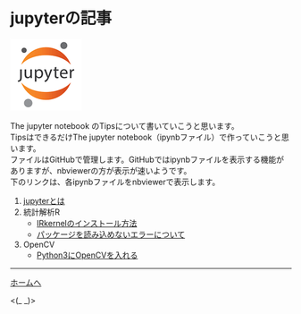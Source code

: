# jupyterの記事

![jupyter_icon.png](jupyter_icon.png)

The jupyter notebook のTipsについて書いていこうと思います。  
TipsはできるだけThe jupyter notebook（ipynbファイル）で作っていこうと思います。  
ファイルはGitHubで管理します。GitHubではipynbファイルを表示する機能がありますが、nbviewerの方が表示が速いようです。  
下のリンクは、各ipynbファイルをnbviewerで表示します。

1. [jupyterとは](https://nbviewer.jupyter.org/github/waku-take-a/JupyterTips/blob/master/What_is_jupyter.ipynb)
1. 統計解析R 
    * [IRkernelのインストール方法](https://nbviewer.jupyter.org/github/waku-take-a/JupyterTips/blob/master/Install_of_IRkernel.ipynb) 
    * [パッケージを読み込めないエラーについて](https://nbviewer.jupyter.org/github/waku-take-a/JupyterTips/blob/master/Error_occurred_in_library_function.ipynb) 
1. OpenCV
    * [Python3にOpenCVを入れる](https://nbviewer.jupyter.org/github/waku-take-a/JupyterTips/blob/master/Install_OpenCV_on_Python3_system.ipynb)

----
[ホームへ](https://waku-take-a.github.io/index.html) 

<(_ _)>
